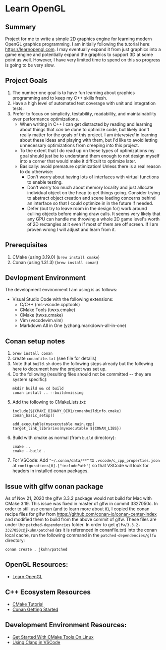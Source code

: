 # Learn OpenGL

## Summary
Project for me to write a simple 2D graphics engine for learning modern OpenGL graphics programming.  I am initially following the tutorial here: https://learnopengl.com.  I may eventually expand it from just graphics into a game engine and potentially expand the graphics to support 3D at some point as well.  However, I have very limited time to spend on this so progress is going to be very slow.

## Project Goals
1. The number one goal is to have fun learning about graphics programming and to keep my C++ skills fresh.
2. Have a high level of automated test coverage with unit and integration tests.
3. Prefer to focus on simplicity, testability, readability, and maintainability over performance optimizations.
   - When writing in C++ I can get distracted by reading and learning about things that _can_ be done to optimize code, but likely don't really matter for the goals of this project.  I am _interested_ in learning about these ideas and playing with them, but I'd like to avoid letting unnecessary optimizations from creeping into this project.
   - To the extent that I do read up on these types of optimizations my goal should just be to understand them enough to not design myself into a corner that would make it difficult to optimize later.
   - Basically: avoid premature optimization!  Unless there is a real reason to do otherwise:
     - Don't worry about having lots of interfaces with virtual functions to enable testing.
     - Don't worry too much about memory locality and just allocate individual object on the heap to get things going.  Consider trying to abstract object creation and scene loading concerns behind an interface so that I could optimize in in the future if needed.
     - Defer (but try to leave room in the design for) work around culling objects before making draw calls.  It seems very likely that any GPU can handle me throwing a whole 2D game level's worth of 2D rectangles at it even if most of them are off screen.  If I am proven wrong I will adjust and learn from it.

## Prerequisites
1. CMake (using 3.19.0) (`brew install cmake`)
2. Conan (using 1.31.3) (`brew install conan`)

## Devlopment Environment
The development environment I am using is as follows:
- Visual Studio Code with the following extensions:
  - C/C++ (ms-vscode.cpptools)
  - CMake Tools (twxs.cmake)
  - CMake (twxs.cmake)
  - Vim (vscodevim.vim)
  - Markdown All in One (yzhang.markdown-all-in-one)

## Conan setup notes
1. `brew install conan`
2. create `conanfile.txt` (see file for details)
3. Note that `build.sh` does the following steps already but the following
   here to document how the project was set up.
4. Do the following (resulting files should not be committed -- they are system specific):
   ```
   mkdir build && cd build
   conan install .. --build=missing
   ```
5. Add the following to CMakeLists.txt:
   ```
   include(${CMAKE_BINARY_DIR}/conanbuildinfo.cmake)
   conan_basic_setup()

   add_executable(myexecutable main.cpp)
   target_link_libraries(myexecutable ${CONAN_LIBS})
   ```
6. Build with cmake as normal (from `build` directory):
   ```
   cmake ..
   cmake --build .
   ```
7. For VSCode: Add `"~/.conan/data/**"` to `.vscode/c_cpp_properties.json` at `configurations[0].["includePath"]` so that VSCode will look for headers in installed conan packages.

## Issue with glfw conan package
As of Nov 21, 2020 the glfw 3.3.2 package would not build for Mac with CMake 3.19.  This issue was fixed in master of glfw in commit 3327050c.  In order to still use conan (and to learn more about it), I copied the conan recipe files for glfw from https://github.com/conan-io/conan-center-index and modified them to build from the above commit of glfw.  These files are under the `patched-dependencies` folder.  In order to get `glfw/3.3.2-3327050c@jkuhn/patched` (as it is referenced in conanfile.txt) into the conan local cache, run the following command in the `patched-dependencies/glfw` directory:
```
conan create . jkuhn/patched
```

## OpenGL Resources:
- [Learn OpenGL](https://learnopengl.com)

## C++ Ecosystem Resources
- [CMake Tutorial](https://cmake.org/cmake/help/latest/guide/tutorial/index.html)
- [Conan Getting Started](https://docs.conan.io/en/latest/getting_started.html)

## Development Environment Resources:
- [Get Started With CMake Tools On Linux](https://code.visualstudio.com/docs/cpp/cmake-linux)
- [Using Clang in VSCode](https://code.visualstudio.com/docs/cpp/config-clang-mac)
